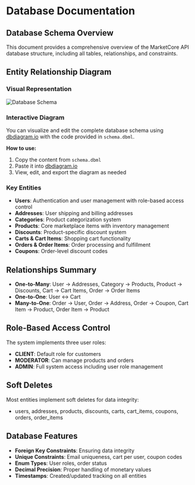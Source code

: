# Database Documentation

## Database Schema Overview

This document provides a comprehensive overview of the MarketCore API database structure, including all tables, relationships, and constraints.

## Entity Relationship Diagram

### Visual Representation
![Database Schema](https://github.com/vinifen/marketcore-api/blob/refactor/43/organize-files/docs/database/marketcore-api-dbdiagram-io.png)

### Interactive Diagram
You can visualize and edit the complete database schema using [dbdiagram.io](https://dbdiagram.io/) with the code provided in `schema.dbml`.

**How to use:**
1. Copy the content from `schema.dbml`
2. Paste it into [dbdiagram.io](https://dbdiagram.io/)
3. View, edit, and export the diagram as needed

### Key Entities

- **Users**: Authentication and user management with role-based access control
- **Addresses**: User shipping and billing addresses
- **Categories**: Product categorization system
- **Products**: Core marketplace items with inventory management
- **Discounts**: Product-specific discount system
- **Carts & Cart Items**: Shopping cart functionality
- **Orders & Order Items**: Order processing and fulfillment
- **Coupons**: Order-level discount codes

## Relationships Summary

- **One-to-Many**: User → Addresses, Category → Products, Product → Discounts, Cart → Cart Items, Order → Order Items
- **One-to-One**: User ↔ Cart
- **Many-to-One**: Order → User, Order → Address, Order → Coupon, Cart Item → Product, Order Item → Product

## Role-Based Access Control

The system implements three user roles:
- **CLIENT**: Default role for customers
- **MODERATOR**: Can manage products and orders
- **ADMIN**: Full system access including user role management

## Soft Deletes

Most entities implement soft deletes for data integrity:
- users, addresses, products, discounts, carts, cart_items, coupons, orders, order_items

## Database Features

- **Foreign Key Constraints**: Ensuring data integrity
- **Unique Constraints**: Email uniqueness, cart per user, coupon codes
- **Enum Types**: User roles, order status
- **Decimal Precision**: Proper handling of monetary values
- **Timestamps**: Created/updated tracking on all entities
